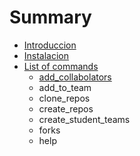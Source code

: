 # Summary

* [Introduccion](README.md)
* [Instalacion](instalacion.md)
* [List of commands](list_of_commands.md)
   * [add_collabolators](addcollabolators.md)
   * add_to_team
   * clone_repos
   * create_repos
   * create_student_teams
   * forks
   * help

